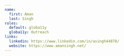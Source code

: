 ```yaml
---
name:
  first: Aman
  last: Singh
roles:
  default: globa11y
  globa11y: Outreach
links:
  linkedin: https://www.linkedin.com/in/asingh44878/
  website: https://www.amansingh.net/
---
```

